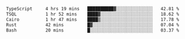 <!--START_SECTION:waka-->

```txt
TypeScript     4 hrs 19 mins   ██████████▓░░░░░░░░░░░░░░   42.81 %
TSQL           1 hr 52 mins    ████▓░░░░░░░░░░░░░░░░░░░░   18.62 %
Cairo          1 hr 47 mins    ████▒░░░░░░░░░░░░░░░░░░░░   17.78 %
Rust           42 mins         █▓░░░░░░░░░░░░░░░░░░░░░░░   07.04 %
Bash           20 mins         █░░░░░░░░░░░░░░░░░░░░░░░░   03.37 %
```

<!--END_SECTION:waka-->